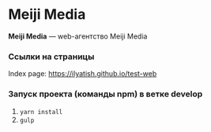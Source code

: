 # Meiji Media

<strong>Meiji Media</strong> — web-агентство Meiji Media

### Ссылки на страницы

Index page: https://ilyatish.github.io/test-web

### Запуск проекта (команды npm) в ветке develop

1. `yarn install`
2. `gulp`
